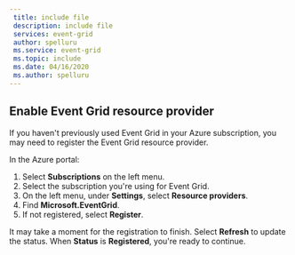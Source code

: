 ```yaml
---
 title: include file
 description: include file
 services: event-grid
 author: spelluru
 ms.service: event-grid
 ms.topic: include
 ms.date: 04/16/2020
 ms.author: spelluru
---
```


## Enable Event Grid resource provider

If you haven't previously used Event Grid in your Azure subscription, you may need to register the Event Grid resource provider.

In the Azure portal:

1. Select **Subscriptions** on the left menu.
1. Select the subscription you're using for Event Grid.
1. On the left menu, under **Settings**, select **Resource providers**.
1. Find **Microsoft.EventGrid**.
1. If not registered, select **Register**. 

It may take a moment for the registration to finish. Select **Refresh** to update the status. When **Status** is **Registered**, you're ready to continue.